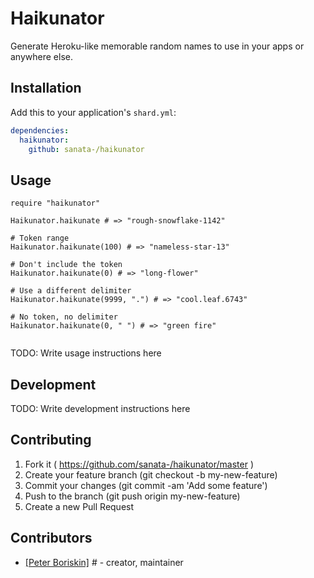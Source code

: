 # Haikunator

Generate Heroku-like memorable random names to use in your apps or anywhere else.


## Installation


Add this to your application's `shard.yml`:

```yaml
dependencies:
  haikunator:
    github: sanata-/haikunator
```


## Usage


```crystal
require "haikunator"

Haikunator.haikunate # => "rough-snowflake-1142"

# Token range
Haikunator.haikunate(100) # => "nameless-star-13"

# Don't include the token
Haikunator.haikunate(0) # => "long-flower"

# Use a different delimiter
Haikunator.haikunate(9999, ".") # => "cool.leaf.6743"

# No token, no delimiter
Haikunator.haikunate(0, " ") # => "green fire"


```


TODO: Write usage instructions here

## Development

TODO: Write development instructions here

## Contributing

1. Fork it ( https://github.com/sanata-/haikunator/master )
2. Create your feature branch (git checkout -b my-new-feature)
3. Commit your changes (git commit -am 'Add some feature')
4. Push to the branch (git push origin my-new-feature)
5. Create a new Pull Request

## Contributors

- [[Peter Boriskin]](https://github.com/sanata-) # - creator, maintainer
